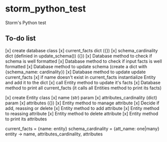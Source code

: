 # storm_python_test
Storm's Python test

## To-do list
[x] create database class
    [x] current_facts dict ({})
    [x] schema_cardinality dict (definied in update_schema()) ({})
[x] Database method to check if schema is well formatted
[x] Database method to check if input facts is well formatted
[x] Database method to update schema (create a dict with {schema_name: cardinality})
[x] Database method to update update current_facts
    [x] if name doesn't exist in current_facts instantialize Entity and add it to the dict
    [x] call Entity method to update it's facts
[x] Database method to print all current_facts (it calls all Entities method to print its facts)

[x] create Entity class
    [x] name (str) param
    [x] attributes_cardinality (dict) param
    [x] attributes ({})
[x] Entity method to manage attribute
    [x] Decide if add, reassing or delete
        [x] Entity method to add attribute
        [x] Entity method to reassing attribute
        [x] Entity method to delete attribute
[x] Entity method to print its attributes


current_facts = {name: entity}
schema_cardinality = {att_name: one|many}
entity -> name, attributes_cardinality, attributes